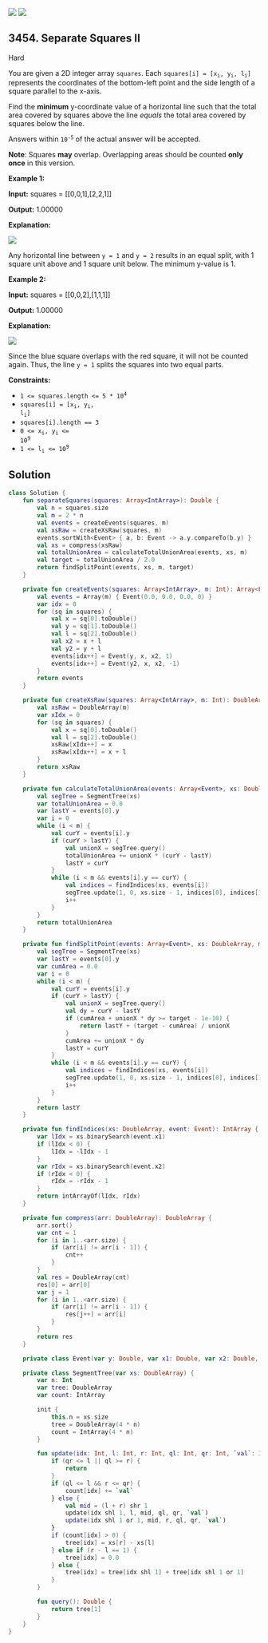 [![](https://img.shields.io/github/stars/javadev/LeetCode-in-Kotlin?label=Stars&style=flat-square)](https://github.com/javadev/LeetCode-in-Kotlin)
[![](https://img.shields.io/github/forks/javadev/LeetCode-in-Kotlin?label=Fork%20me%20on%20GitHub%20&style=flat-square)](https://github.com/javadev/LeetCode-in-Kotlin/fork)

## 3454\. Separate Squares II

Hard

You are given a 2D integer array `squares`. Each <code>squares[i] = [x<sub>i</sub>, y<sub>i</sub>, l<sub>i</sub>]</code> represents the coordinates of the bottom-left point and the side length of a square parallel to the x-axis.

Find the **minimum** y-coordinate value of a horizontal line such that the total area covered by squares above the line _equals_ the total area covered by squares below the line.

Answers within <code>10<sup>-5</sup></code> of the actual answer will be accepted.

**Note**: Squares **may** overlap. Overlapping areas should be counted **only once** in this version.

**Example 1:**

**Input:** squares = \[\[0,0,1],[2,2,1]]

**Output:** 1.00000

**Explanation:**

![](https://assets.leetcode.com/uploads/2025/01/15/4065example1drawio.png)

Any horizontal line between `y = 1` and `y = 2` results in an equal split, with 1 square unit above and 1 square unit below. The minimum y-value is 1.

**Example 2:**

**Input:** squares = \[\[0,0,2],[1,1,1]]

**Output:** 1.00000

**Explanation:**

![](https://assets.leetcode.com/uploads/2025/01/15/4065example2drawio.png)

Since the blue square overlaps with the red square, it will not be counted again. Thus, the line `y = 1` splits the squares into two equal parts.

**Constraints:**

*   <code>1 <= squares.length <= 5 * 10<sup>4</sup></code>
*   <code>squares[i] = [x<sub>i</sub>, y<sub>i</sub>, l<sub>i</sub>]</code>
*   `squares[i].length == 3`
*   <code>0 <= x<sub>i</sub>, y<sub>i</sub> <= 10<sup>9</sup></code>
*   <code>1 <= l<sub>i</sub> <= 10<sup>9</sup></code>

## Solution

```kotlin
class Solution {
    fun separateSquares(squares: Array<IntArray>): Double {
        val n = squares.size
        val m = 2 * n
        val events = createEvents(squares, m)
        val xsRaw = createXsRaw(squares, m)
        events.sortWith<Event> { a, b: Event -> a.y.compareTo(b.y) }
        val xs = compress(xsRaw)
        val totalUnionArea = calculateTotalUnionArea(events, xs, m)
        val target = totalUnionArea / 2.0
        return findSplitPoint(events, xs, m, target)
    }

    private fun createEvents(squares: Array<IntArray>, m: Int): Array<Event> {
        val events = Array(m) { Event(0.0, 0.0, 0.0, 0) }
        var idx = 0
        for (sq in squares) {
            val x = sq[0].toDouble()
            val y = sq[1].toDouble()
            val l = sq[2].toDouble()
            val x2 = x + l
            val y2 = y + l
            events[idx++] = Event(y, x, x2, 1)
            events[idx++] = Event(y2, x, x2, -1)
        }
        return events
    }

    private fun createXsRaw(squares: Array<IntArray>, m: Int): DoubleArray {
        val xsRaw = DoubleArray(m)
        var xIdx = 0
        for (sq in squares) {
            val x = sq[0].toDouble()
            val l = sq[2].toDouble()
            xsRaw[xIdx++] = x
            xsRaw[xIdx++] = x + l
        }
        return xsRaw
    }

    private fun calculateTotalUnionArea(events: Array<Event>, xs: DoubleArray, m: Int): Double {
        val segTree = SegmentTree(xs)
        var totalUnionArea = 0.0
        var lastY = events[0].y
        var i = 0
        while (i < m) {
            val curY = events[i].y
            if (curY > lastY) {
                val unionX = segTree.query()
                totalUnionArea += unionX * (curY - lastY)
                lastY = curY
            }
            while (i < m && events[i].y == curY) {
                val indices = findIndices(xs, events[i])
                segTree.update(1, 0, xs.size - 1, indices[0], indices[1], events[i].type)
                i++
            }
        }
        return totalUnionArea
    }

    private fun findSplitPoint(events: Array<Event>, xs: DoubleArray, m: Int, target: Double): Double {
        val segTree = SegmentTree(xs)
        var lastY = events[0].y
        var cumArea = 0.0
        var i = 0
        while (i < m) {
            val curY = events[i].y
            if (curY > lastY) {
                val unionX = segTree.query()
                val dy = curY - lastY
                if (cumArea + unionX * dy >= target - 1e-10) {
                    return lastY + (target - cumArea) / unionX
                }
                cumArea += unionX * dy
                lastY = curY
            }
            while (i < m && events[i].y == curY) {
                val indices = findIndices(xs, events[i])
                segTree.update(1, 0, xs.size - 1, indices[0], indices[1], events[i].type)
                i++
            }
        }
        return lastY
    }

    private fun findIndices(xs: DoubleArray, event: Event): IntArray {
        var lIdx = xs.binarySearch(event.x1)
        if (lIdx < 0) {
            lIdx = -lIdx - 1
        }
        var rIdx = xs.binarySearch(event.x2)
        if (rIdx < 0) {
            rIdx = -rIdx - 1
        }
        return intArrayOf(lIdx, rIdx)
    }

    private fun compress(arr: DoubleArray): DoubleArray {
        arr.sort()
        var cnt = 1
        for (i in 1..<arr.size) {
            if (arr[i] != arr[i - 1]) {
                cnt++
            }
        }
        val res = DoubleArray(cnt)
        res[0] = arr[0]
        var j = 1
        for (i in 1..<arr.size) {
            if (arr[i] != arr[i - 1]) {
                res[j++] = arr[i]
            }
        }
        return res
    }

    private class Event(var y: Double, var x1: Double, var x2: Double, var type: Int)

    private class SegmentTree(var xs: DoubleArray) {
        var n: Int
        var tree: DoubleArray
        var count: IntArray

        init {
            this.n = xs.size
            tree = DoubleArray(4 * n)
            count = IntArray(4 * n)
        }

        fun update(idx: Int, l: Int, r: Int, ql: Int, qr: Int, `val`: Int) {
            if (qr <= l || ql >= r) {
                return
            }
            if (ql <= l && r <= qr) {
                count[idx] += `val`
            } else {
                val mid = (l + r) shr 1
                update(idx shl 1, l, mid, ql, qr, `val`)
                update(idx shl 1 or 1, mid, r, ql, qr, `val`)
            }
            if (count[idx] > 0) {
                tree[idx] = xs[r] - xs[l]
            } else if (r - l == 1) {
                tree[idx] = 0.0
            } else {
                tree[idx] = tree[idx shl 1] + tree[idx shl 1 or 1]
            }
        }

        fun query(): Double {
            return tree[1]
        }
    }
}
```